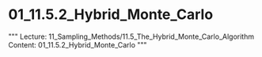 # 01_11.5.2_Hybrid_Monte_Carlo

"""
Lecture: 11_Sampling_Methods/11.5_The_Hybrid_Monte_Carlo_Algorithm
Content: 01_11.5.2_Hybrid_Monte_Carlo
"""


